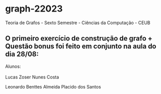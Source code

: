 # graph-22023
Teoria de Grafos - Sexto Semestre - Ciências da Computação - CEUB 
## O primeiro exercício de construção de grafo + Questão bonus foi feito em conjunto na aula do dia 28/08:<br>
Alunos:<br><br>
Lucas Zoser Nunes Costa<br>

Leonardo Benttes Almeida Placido dos Santos<br>
